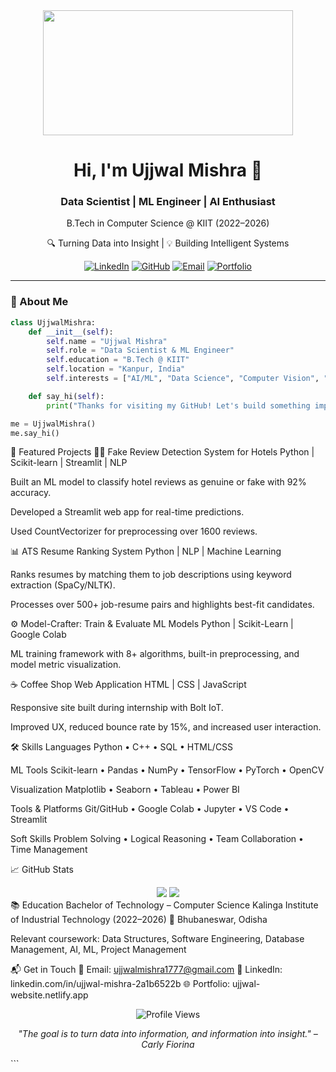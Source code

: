 <div align="center">
  <img src="https://media.giphy.com/media/f3iwJFOVOwuy7K6FFw/giphy.gif" width="400" height="200"/>
  <h1>Hi, I'm Ujjwal Mishra 👋</h1>
  <h3>Data Scientist | ML Engineer | AI Enthusiast</h3>
  <p>B.Tech in Computer Science @ KIIT (2022–2026)</p>
  <p>🔍 Turning Data into Insight | 💡 Building Intelligent Systems</p>

  [![LinkedIn](https://img.shields.io/badge/-LinkedIn-0077B5?style=for-the-badge&logo=linkedin&logoColor=white)](https://linkedin.com/in/ujjwal-mishra-2a1b6522b)
  [![GitHub](https://img.shields.io/badge/-GitHub-181717?style=for-the-badge&logo=github&logoColor=white)](https://github.com/ujjwalmisra)
  [![Email](https://img.shields.io/badge/Email-D14836?style=for-the-badge&logo=gmail&logoColor=white)](mailto:ujjwalmishra1777@gmail.com)
  [![Portfolio](https://img.shields.io/badge/Portfolio-000000?style=for-the-badge&logo=notion&logoColor=white)](https://ujjwal-website.netlify.app)
</div>

---

### 🧠 About Me
```python
class UjjwalMishra:
    def __init__(self):
        self.name = "Ujjwal Mishra"
        self.role = "Data Scientist & ML Engineer"
        self.education = "B.Tech @ KIIT"
        self.location = "Kanpur, India"
        self.interests = ["AI/ML", "Data Science", "Computer Vision", "NLP"]

    def say_hi(self):
        print("Thanks for visiting my GitHub! Let's build something impactful together 🚀")

me = UjjwalMishra()
me.say_hi()
```
💼 Featured Projects
🕵️‍♂️ Fake Review Detection System for Hotels
Python | Scikit-learn | Streamlit | NLP

Built an ML model to classify hotel reviews as genuine or fake with 92% accuracy.

Developed a Streamlit web app for real-time predictions.

Used CountVectorizer for preprocessing over 1600 reviews.

📊 ATS Resume Ranking System
Python | NLP | Machine Learning

Ranks resumes by matching them to job descriptions using keyword extraction (SpaCy/NLTK).

Processes over 500+ job-resume pairs and highlights best-fit candidates.

⚙️ Model-Crafter: Train & Evaluate ML Models
Python | Scikit-Learn | Google Colab

ML training framework with 8+ algorithms, built-in preprocessing, and model metric visualization.

☕ Coffee Shop Web Application
HTML | CSS | JavaScript

Responsive site built during internship with Bolt IoT.

Improved UX, reduced bounce rate by 15%, and increased user interaction.

🛠️ Skills
Languages
Python • C++ • SQL • HTML/CSS

ML Tools
Scikit-learn • Pandas • NumPy • TensorFlow • PyTorch • OpenCV

Visualization
Matplotlib • Seaborn • Tableau • Power BI

Tools & Platforms
Git/GitHub • Google Colab • Jupyter • VS Code • Streamlit

Soft Skills
Problem Solving • Logical Reasoning • Team Collaboration • Time Management

📈 GitHub Stats
<div align="center"> <img src="https://github-readme-stats.vercel.app/api?username=ujjwalmisra&show_icons=true&theme=radical" /> <img src="https://github-readme-streak-stats.herokuapp.com/?user=ujjwalmisra&theme=radical" /> </div>
📚 Education
Bachelor of Technology – Computer Science
Kalinga Institute of Industrial Technology (2022–2026)
📍 Bhubaneswar, Odisha

Relevant coursework: Data Structures, Software Engineering, Database Management, AI, ML, Project Management

📬 Get in Touch
📧 Email: ujjwalmishra1777@gmail.com
🔗 LinkedIn: linkedin.com/in/ujjwal-mishra-2a1b6522b
🌐 Portfolio: ujjwal-website.netlify.app

<div align="center"> <img src="https://komarev.com/ghpvc/?username=ujjwalmisra&color=blueviolet&style=for-the-badge" alt="Profile Views"/> <p><em>"The goal is to turn data into information, and information into insight." – Carly Fiorina</em></p> </div> ```
